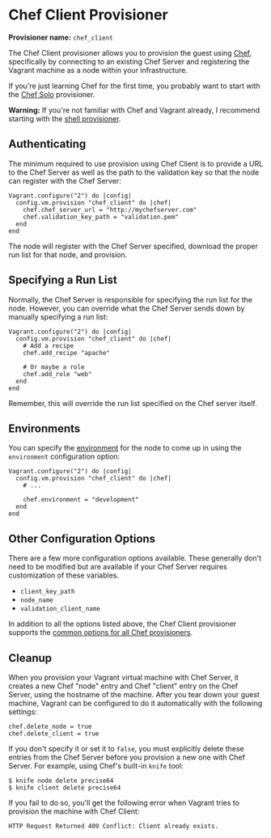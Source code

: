 
# Chef Client Provisioner

**Provisioner name:** `chef_client`

The Chef Client provisioner allows you to provision the guest using [Chef][chef], specifically by connecting to an existing Chef Server and registering the Vagrant machine as a node within your infrastructure.

If you're just learning Chef for the first time, you probably want to start with the [Chef Solo][chef-solo] provisioner.

**Warning:** If you're not familiar with Chef and Vagrant already, I recommend starting with the [shell provisioner][shell].

## Authenticating

The minimum required to use provision using Chef Client is to provide a URL to the Chef Server as well as the path to the validation key so that the node can register with the Chef Server:
```
Vagrant.configure("2") do |config|
  config.vm.provision "chef_client" do |chef|
    chef.chef_server_url = "http://mychefserver.com"
    chef.validation_key_path = "validation.pem"
  end
end
```
The node will register with the Chef Server specified, download the proper run list for that node, and provision.

## Specifying a Run List

Normally, the Chef Server is responsible for specifying the run list for the node. However, you can override what the Chef Server sends down by manually specifying a run list:
```
Vagrant.configure("2") do |config|
  config.vm.provision "chef_client" do |chef|
    # Add a recipe
    chef.add_recipe "apache"

    # Or maybe a role
    chef.add_role "web"
  end
end
```
Remember, this will override the run list specified on the Chef server itself.

## Environments

You can specify the [environment][environments] for the node to come up in using the `environment` configuration option:
```
Vagrant.configure("2") do |config|
  config.vm.provision "chef_client" do |chef|
    # ...

    chef.environment = "development"
  end
end
```
## Other Configuration Options

There are a few more configuration options available. These generally don't need to be modified but are available if your Chef Server requires customization of these variables.

* `client_key_path`
* `node_name`
* `validation_client_name`

In addition to all the options listed above, the Chef Client provisioner supports the [common options for all Chef provisioners][chef-common].

## Cleanup

When you provision your Vagrant virtual machine with Chef Server, it creates a new Chef "node" entry and Chef "client" entry on the Chef Server, using the hostname of the machine. After you tear down your guest machine, Vagrant can be configured to do it automatically with the following settings:
```
chef.delete_node = true
chef.delete_client = true
```
If you don't specify it or set it to `false`, you must explicitly delete these entries from the Chef Server before you provision a new one with Chef Server. For example, using Chef's built-in `knife` tool:
```
$ knife node delete precise64
$ knife client delete precise64
```
If you fail to do so, you'll get the following error when Vagrant tries to provision the machine with Chef Client:
```
HTTP Request Returned 409 Conflict: Client already exists.
```
[chef]: http://www.chef.io/chef/
[chef-solo]: https://docs.vagrantup.com/v2/provisioning/chef_solo.html
[shell]: https://docs.vagrantup.com/v2/provisioning/shell.html
[environments]: http://docs.chef.io/environments.html
[chef-common]:https://docs.vagrantup.com/v2/provisioning/chef_common.html